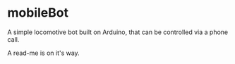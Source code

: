 # mobileBot
A simple locomotive bot built on Arduino, that can be controlled via a phone call.

A read-me is on it's way.
